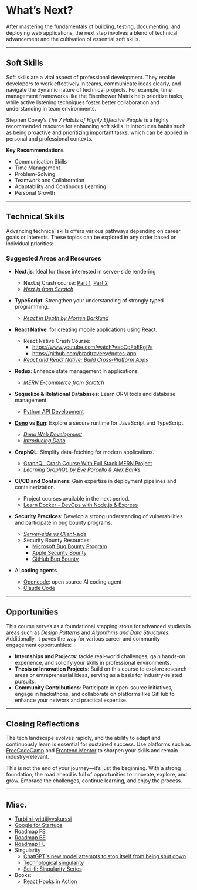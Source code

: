 # What’s Next?

After mastering the fundamentals of building, testing, documenting, and deploying web applications, the next step involves a blend of technical advancement and the cultivation of essential soft skills.

---

## Soft Skills

Soft skills are a vital aspect of professional development. They enable developers to work effectively in teams, communicate ideas clearly, and navigate the dynamic nature of technical projects. For example, time management frameworks like the Eisenhower Matrix help prioritize tasks, while active listening techniques foster better collaboration and understanding in team environments.

Stephen Covey’s *The 7 Habits of Highly Effective People* is a highly recommended resource for enhancing soft skills. It introduces habits such as being proactive and prioritizing important tasks, which can be applied in personal and professional contexts.

**Key Recommendations**

- Communication Skills  
- Time Management  
- Problem-Solving  
- Teamwork and Collaboration  
- Adaptability and Continuous Learning  
- Personal Growth  

---

## Technical Skills

Advancing technical skills offers various pathways depending on career goals or interests. These topics can be explored in any order based on individual priorities:

### **Suggested Areas and Resources**

- **Next.js**: Ideal for those interested in server-side rendering
  - Next.sj Crash course: [Part 1](https://www.youtube.com/watch?v=mTz0GXj8NN0), [Part 2](https://www.youtube.com/watch?v=Y6KDk5iyrYE)
  - *[Next.js from Scratch](https://metropolia.finna.fi/Record/nelli15.5720000000288983)*  

- **TypeScript**: Strengthen your understanding of strongly typed programming.  
  - *[React in Depth by Morten Barklund](https://metropolia.finna.fi/Record/nelli15.34605586500041)*    

- **React Native**: for creating mobile applications using React. 
  - React Native Crash Course:
    - https://www.youtube.com/watch?v=bCpFbERgj7s
    - https://github.com/bradtraversy/notes-app 
  - *[React and React Native: Build Cross-Platform Apps](https://metropolia.finna.fi/Record/nelli15.31714776600041)*  

- **Redux**: Enhance state management in applications.  
  - *[MERN E-commerce from Scratch](https://metropolia.finna.fi/Record/nelli15.4100000011702223)*  

- **Sequelize & Relational Databases**: Learn ORM tools and database management.  
  - [Python API Development](https://www.youtube.com/watch?v=ToXOb-lpipM&list=PL8VzFQ8k4U1IiGUWdBI7s9Y7dm-4tgCXJ)  

- **[Deno](https://deno.com/) vs [Bun](https://bun.sh/)**: Explore a secure runtime for JavaScript and TypeScript.  
  - *[Deno Web Development](https://metropolia.finna.fi/Record/nelli15.4100000011868369)*  
  - *[Introducing Deno](https://metropolia.finna.fi/Record/nelli15.4100000011457827)*  

- **GraphQL**: Simplify data-fetching for modern applications.  
  - [GraphQL Crash Course With Full Stack MERN Project](https://www.youtube.com/watch?v=BcLNfwF04Kw)  
  - *[Learning GraphQL by Eve Porcello & Alex Banks](https://metropolia.finna.fi/Record/nelli15.4100000005878457)*  

- **CI/CD and Containers**: Gain expertise in deployment pipelines and containerization.  
  - Project courses available in the next period.  
  - [Learn Docker - DevOps with Node.js & Express](https://www.youtube.com/watch?v=9zUHg7xjIqQ)  

- **Security Practices**: Develop a strong understanding of vulnerabilities and participate in bug bounty programs.  
  - *[Server-side vs Client-side](https://portswigger.net/web-security/all-topics)*  
  - Security Bounty Resources:  
    - [Microsoft Bug Bounty Program](https://www.microsoft.com/en-us/msrc/bounty)  
    - [Apple Security Bounty](https://security.apple.com/bounty/)  
    - [GitHub Bug Bounty](https://bounty.github.com/)  
 
- AI **coding agents**
  - [Opencode](https://opencode.ai/): open source AI coding agent
  - [Claude Code](https://claudecode.io/)
 
<!-- 
- [Fullstack from Scratch – Beginner’s Tutorial](https://www.youtube.com/watch?v=LzMnsfqjzkA): A 50‑hour course that takes you from the basics to building full‑stack applications. It covers `React`, `SQL`, `TypeScript`, `Next.js`, and other web development concepts.
- [AI Course for Developers – Build AI-Powered Apps with React](https://www.youtube.com/watch?v=PtETUYa3i2Q)  
-->

---

## **Opportunities**

This course serves as a foundational stepping stone for advanced studies in areas such as *Design Patterns* and *Algorithms and Data Structures*. Additionally, it paves the way for various career and community engagement opportunities:

- **Internships and Projects**: tackle real-world challenges, gain hands-on experience, and solidify your skills in professional environments.  
- **Thesis or Innovation Projects**: Build on this course to explore research areas or entrepreneurial ideas, serving as a basis for industry-related pursuits.  
- **Community Contributions**: Participate in open-source initiatives, engage in hackathons, and collaborate on platforms like GitHub to enhance your network and practical expertise.

---

## **Closing Reflections**

The tech landscape evolves rapidly, and the ability to adapt and continuously learn is essential for sustained success. Use platforms such as [FreeCodeCamp](https://www.freecodecamp.org) and [Frontend Mentor](https://www.frontendmentor.io) to sharpen your skills and remain industry-relevant.

This is not the end of your journey—it’s just the beginning. With a strong foundation, the road ahead is full of opportunities to innovate, explore, and grow. Embrace the challenges, continue learning, and enjoy the process.
  

---
## Misc.

- [Turbiini-yrittäjyyskurssi](https://oma.metropolia.fi/delegate/object-redirect/workspace_announcement?announcementId=334702&workspace.id=98631725)
- [Google for Startups](https://startup.google.com/) 
- [Roadmap FS](https://roadmap.sh/full-stack)
- [Roadmap BE](https://roadmap.sh/backend)
- [Roadmap FE](https://roadmap.sh/frontend)
- Singularity
  - [ChatGPT's new model attempts to stop itself from being shut down](https://www.deccanherald.com/technology/chatgpts-new-model-attempts-to-stop-itself-from-being-shut-down-later-lies-about-it-3307775)
  - [Technological singularity](https://en.wikipedia.org/wiki/Technological_singularity)
  - [Sci-fi: Singularity Series](https://www.amazon.com/dp/B074CGJTKM?binding=kindle_edition&ref=dbs_dp_rwt_sb_pc_tukn)
- Books:
  - [React Hooks in Action](https://metropolia.finna.fi/Record/nelli15.5590000000463786)

<!-- - Express generator(s)
  - [express-api-starter](https://github.com/w3cj/create-express-api) 
  - [Express API Starter](https://github.com/w3cj/express-api-starter)
  - [Express API Starter with Typescript](https://github.com/w3cj/express-api-starter-ts)
  - [api-design-node-v3](https://github.com/FrontendMasters/api-design-node-v3) 
- [Project IDX](https://developers.google.com/idx)
- [React Developer](https://roadmap.sh/react) 


---

## **Emerging Technologies**
- **AI Integration**: Understand the legal and ethical dimensions of AI through resources like Andrew Ng’s [AI lectures](https://www.youtube.com/watch?v=5p248yoa3oE).
- Emerging trends offer new opportunities for innovation and growth:
  - **Sustainability**: Learn about green software practices to reduce the environmental impact of technology. 
-->

<!--    -->